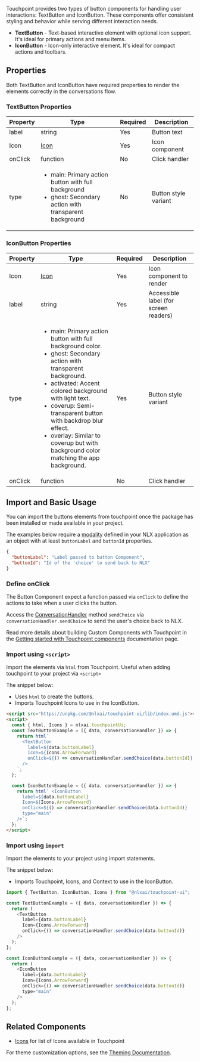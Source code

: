 Touchpoint provides two types of button components for handling user interactions: TextButton and IconButton. These components offer consistent styling and behavior while serving different interaction needs.

- **TextButton** - Text-based interactive element with optional icon support. It's ideal for primary actions and menu items.
- **IconButton** - Icon-only interactive element. It's ideal for compact actions and toolbars.

## Properties

Both TextButton and IconButton have required properties to render the elements correctly in the conversations flow.

### TextButton Properties

| Property | Type                                                                                                                           | Required | Description          |
| -------- | ------------------------------------------------------------------------------------------------------------------------------ | -------- | -------------------- |
| label    | string                                                                                                                         | Yes      | Button text          |
| Icon     | [Icon](/touchpoint-Icons)                                                                                                      | Yes      | Icon component       |
| onClick  | function                                                                                                                       | No       | Click handler        |
| type     | <ul><li>main: Primary action button with full background</li><li>ghost: Secondary action with transparent background</li></ul> | No       | Button style variant |

### IconButton Properties

| Property | Type                                                                                                                                                                                                                                                                                                                                                                | Required | Description                           |
| -------- | ------------------------------------------------------------------------------------------------------------------------------------------------------------------------------------------------------------------------------------------------------------------------------------------------------------------------------------------------------------------- | -------- | ------------------------------------- |
| Icon     | [Icon](/touchpoint-Icons)                                                                                                                                                                                                                                                                                                                                           | Yes      | Icon component to render              |
| label    | string                                                                                                                                                                                                                                                                                                                                                              | Yes      | Accessible label (for screen readers) |
| type     | <ul><li>main: Primary action button with full background color.</li><li>ghost: Secondary action with transparent background.</li><li>activated: Accent colored background with light text.</li><li>coverup: Semi-transparent button with backdrop blur effect.</li><li>overlay: Similar to coverup but with background color matching the app background.</li></ul> | Yes      | Button style variant                  |
| onClick  | function                                                                                                                                                                                                                                                                                                                                                            | No       | Click handler                         |

## Import and Basic Usage

You can import the buttons elements from touchpoint once the package has been installed or made available in your project.

The examples below require a [modality](https://docs.studio.nlx.ai/1-build/resources/modalities) defined in your NLX application as an object with at least `buttonLabel` and `buttonId` properties.

```json
{
  "buttonLabel": "Label passed to button Component",
  "buttonId": "Id of the 'choice' to send back to NLX"
}
```

### Define onClick

The Button Component expect a function passed via `onClick` to define the actions to take when a user clicks the button.

Access the [ConversationHandler](/headless-api-reference#interface-conversationhandler) method `sendChoice` via `conversationHandler.sendChoice` to send the user's choice back to NLX.

Read more details about building Custom Components with Touchpoint in the [Getting started with Touchpoint components](/touchpoint-components) documentation page.

### Import using `<script>`

Import the elements via `html` from Touchpoint. Useful when adding touchpoint to your project via `<script>`

The snippet below:

- Uses `html` to create the buttons.
- Imports Touchpoint Icons to use in the IconButton.

```html
<script src="https://unpkg.com/@nlxai/touchpoint-ui/lib/index.umd.js"></script>
<script>
  const { html, Icons } = nlxai.touchpointUi;
  const TextButtonExample = ({ data, conversationHandler }) => {
    return html`
      <TextButton
        label=${data.buttonLabel}
        Icon=${Icons.ArrowForward}
        onClick=${() => conversationHandler.sendChoice(data.buttonId)}
      />
    `;
  };

  const IconButtonExample = ({ data, conversationHandler }) => {
    return html` <IconButton
      label=${data.buttonLabel}
      Icon=${Icons.ArrowForward}
      onClick=${() => conversationHandler.sendChoice(data.buttonId)}
      type="main"
    />`;
  };
</script>
```

### Import using `import`

Import the elements to your project using import statements.

The snippet below:

- Imports Touchpoint, Icons, and Context to use in the IconButton.

```javascript
import { TextButton, IconButton, Icons } from "@nlxai/touchpoint-ui";

const TextButtonExample = ({ data, conversationHandler }) => {
  return (
    <TextButton
      label={data.buttonLabel}
      Icon={Icons.ArrowForward}
      onClick={() => conversationHandler.sendChoice(data.buttonId)}
    />
  );
};

const IconButtonExample = ({ data, conversationHandler }) => {
  return (
    <IconButton
      label={data.buttonLabel}
      Icon={Icons.ArrowForward}
      onClick={() => conversationHandler.sendChoice(data.buttonId)}
      type="main"
    />
  );
};
```

## Related Components

- [Icons](/touchpoint-Icons) for list of Icons available in Touchpoint

For theme customization options, see the [Theming Documentation](/touchpoint-ui-theming).
